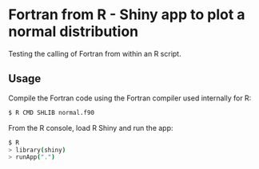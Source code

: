 # Fortran from R - Shiny app to plot a normal distribution

Testing the calling of Fortran from within an R script.

## Usage

Compile the Fortran code using the Fortran compiler used internally for R:

```bash
$ R CMD SHLIB normal.f90
```

From the R console, load R Shiny and run the app:

```bash
$ R
> library(shiny)
> runApp(".")
```